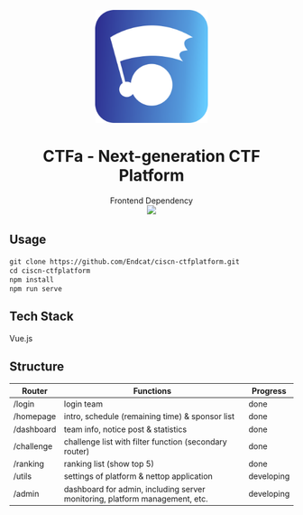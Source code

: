 <p align="center"><img src="https://github.com/Endcat/ciscn-ctfplatform/blob/master/static/CTFa_icon.png" width="200" alt="fiber-icon"></p>
<h1 align="center">CTFa - Next-generation CTF Platform</h1>
<p align="center">
  Frontend Dependency<br/>
<img src="https://img.shields.io/badge/-Vue.js-darkgreen?style=for-the-badge&logo=vue.js">
</p>

## Usage
```
git clone https://github.com/Endcat/ciscn-ctfplatform.git
cd ciscn-ctfplatform
npm install
npm run serve
```

## Tech Stack
Vue.js

## Structure
| Router | Functions | Progress |
|---|---|---|
| /login | login team | done |
| /homepage  | intro, schedule (remaining time) & sponsor list  | done |
| /dashboard  | team info, notice post & statistics  | done |
| /challenge  | challenge list with filter function (secondary router)  | done |
| /ranking  | ranking list (show top 5)  | done |
| /utils  | settings of platform & nettop application  | developing  |
| /admin  | dashboard for admin, including server monitoring, platform management, etc.  | developing  |
